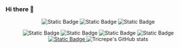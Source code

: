 ### Hi there 👋

<!--
**Tricrepe/Tricrepe** is a ✨ _special_ ✨ repository because its `README.md` (this file) appears on your GitHub profile.

Here are some ideas to get you started:

- 🔭 I’m currently working on ...
- 🌱 I’m currently learning ...
- 👯 I’m looking to collaborate on ...
- 🤔 I’m looking for help with ...
- 💬 Ask me about ...
- 📫 How to reach me: ...
- 😄 Pronouns: ...
- ⚡ Fun fact: ...
-->

<div align="center">

![Static Badge](https://img.shields.io/badge/chrome-113+-green)
![Static Badge](https://img.shields.io/badge/pnpm-8.2.0-8A2BE2)
![Static Badge](https://img.shields.io/badge/vite-4.3.2-blue)

![Static Badge](https://img.shields.io/badge/typescript-5.0.4-orange)
![Static Badge](https://img.shields.io/badge/wgpu--matrix-2.5.0-orange)
![Static Badge](https://img.shields.io/badge/dat.gui-0.7.9-orange)
![Static Badge](https://img.shields.io/badge/midjourney-5.2-red)
<a href="https://www.youtube.com">
![Static Badge](https://img.shields.io/badge/xiaohan-passing-brightgreen)
</a>
![Tricrepe's GitHub stats](https://github-readme-stats.vercel.app/api/top-langs/?username=tricrepe&layout=compact&theme=dark)
</div>
